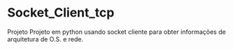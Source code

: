 # Socket_Client_tcp
Projeto Projeto em python usando socket cliente para obter informações de arquitetura de O.S. e rede.
